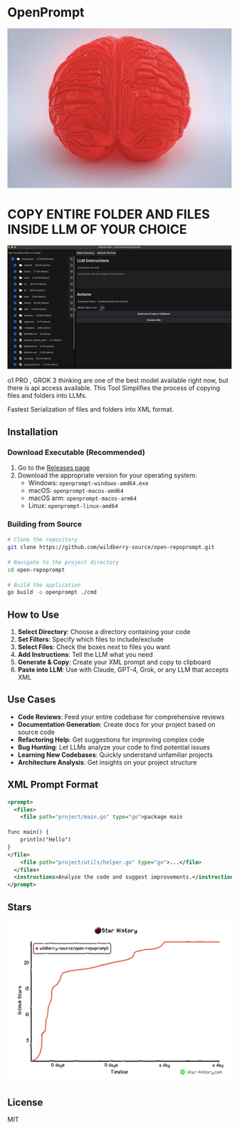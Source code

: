 # OpenPrompt

![OpenPrompt Interface](openprompt.png)

# COPY ENTIRE FOLDER AND FILES INSIDE LLM OF YOUR CHOICE

![OpenPrompt Interface](home.png)

o1 PRO , GROK 3 thinking are one of the best model available right now, but there is api access available.
This Tool Simplifies the process of copying files and folders into LLMs.

Fastest Serialization of files and folders into XML format.

## Installation

### Download Executable (Recommended)

1. Go to the [Releases page](https://github.com/wildberry-source/open-repoprompt/releases)
2. Download the appropriate version for your operating system:
   - Windows: `openprompt-windows-amd64.exe`
   - macOS: `openprompt-macos-amd64`
   - macOS arm: `openprompt-macos-arm64`
   - Linux: `openprompt-linux-amd64`


### Building from Source

```bash
# Clone the repository
git clone https://github.com/wildberry-source/open-repoprompt.git

# Navigate to the project directory
cd open-repoprompt

# Build the application
go build -o openprompt ./cmd
```

## How to Use

1. **Select Directory**: Choose a directory containing your code
2. **Set Filters**: Specify which files to include/exclude
3. **Select Files**: Check the boxes next to files you want
4. **Add Instructions**: Tell the LLM what you need
5. **Generate & Copy**: Create your XML prompt and copy to clipboard
6. **Paste into LLM**: Use with Claude, GPT-4, Grok, or any LLM that accepts XML

## Use Cases

- **Code Reviews**: Feed your entire codebase for comprehensive reviews
- **Documentation Generation**: Create docs for your project based on source code
- **Refactoring Help**: Get suggestions for improving complex code
- **Bug Hunting**: Let LLMs analyze your code to find potential issues
- **Learning New Codebases**: Quickly understand unfamiliar projects
- **Architecture Analysis**: Get insights on your project structure

## XML Prompt Format

```xml
<prompt>
  <files>
    <file path="project/main.go" type="go">package main

func main() {
    println("Hello")
}
</file>
    <file path="project/utils/helper.go" type="go">...</file>
  </files>
  <instructions>Analyze the code and suggest improvements.</instructions>
</prompt>
```

## Stars


![Popularity](star-history.png)


## License

MIT
